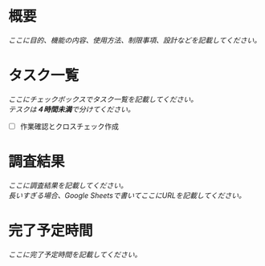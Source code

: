 # 概要
_ここに目的、機能の内容、使用方法、制限事項、設計などを記載してください。_

# タスク一覧
_ここにチェックボックスでタスク一覧を記載してください。_  
_テスクは**４時間未満**で分けてください。_
- [ ] 作業確認とクロスチェック作成

# 調査結果
_ここに調査結果を記載してください。_  
_長いすぎる場合、Google Sheetsで書いてここにURLを記載してください。_

# 完了予定時間
_ここに完了予定時間を記載してください。_